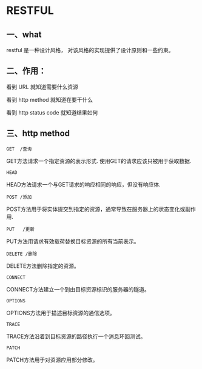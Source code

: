 # RESTFUL 

## 一、what

restful 是一种设计风格， 对该风格的实现提供了设计原则和一些约束。

## 二、作用：

看到 URL 就知道需要什么资源

看到 http method 就知道在要干什么

看到 http status code 就知道结果如何

## 三、http method

```
GET  /查询
```

GET方法请求一个指定资源的表示形式. 使用GET的请求应该只被用于获取数据.

```
HEAD
```

HEAD方法请求一个与GET请求的响应相同的响应，但没有响应体.

```
POST /添加
```

POST方法用于将实体提交到指定的资源，通常导致在服务器上的状态变化或副作用. 

```
PUT	  /更新
```

PUT方法用请求有效载荷替换目标资源的所有当前表示。

```
DELETE /删除
```

DELETE方法删除指定的资源。

```
CONNECT
```

CONNECT方法建立一个到由目标资源标识的服务器的隧道。

```
OPTIONS
```

OPTIONS方法用于描述目标资源的通信选项。

```
TRACE
```

TRACE方法沿着到目标资源的路径执行一个消息环回测试。

```
PATCH
```

PATCH方法用于对资源应用部分修改。